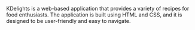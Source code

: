 KDelights is a web-based application that provides a variety of recipes for food enthusiasts. The application is built using HTML and CSS, and it is designed to be user-friendly and easy to navigate.
